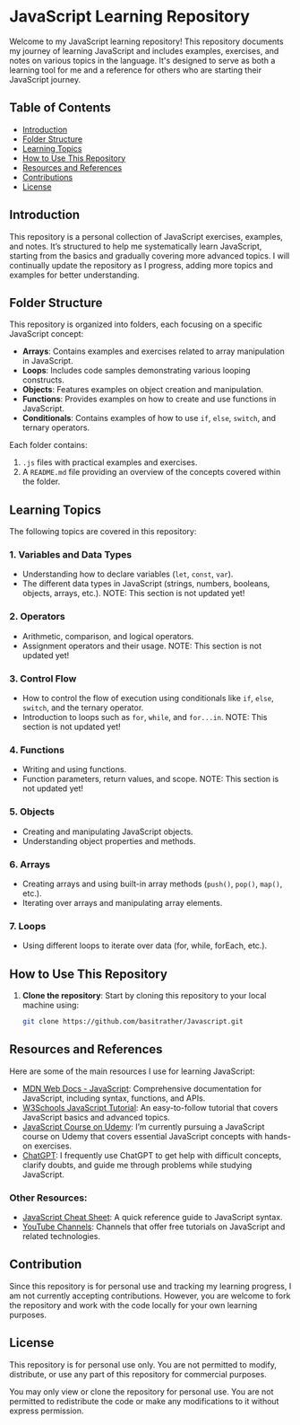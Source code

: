 # JavaScript Learning Repository

Welcome to my JavaScript learning repository! This repository documents my journey of learning JavaScript and includes examples, exercises, and notes on various topics in the language. It's designed to serve as both a learning tool for me and a reference for others who are starting their JavaScript journey.

## Table of Contents
- [Introduction](#introduction)
- [Folder Structure](#folder-structure)
- [Learning Topics](#learning-topics)
- [How to Use This Repository](#how-to-use-this-repository)
- [Resources and References](#resources-and-references)
- [Contributions](#contributions)
- [License](#license)

## Introduction

This repository is a personal collection of JavaScript exercises, examples, and notes. It’s structured to help me systematically learn JavaScript, starting from the basics and gradually covering more advanced topics. I will continually update the repository as I progress, adding more topics and examples for better understanding.

## Folder Structure

This repository is organized into folders, each focusing on a specific JavaScript concept:

- **Arrays**: Contains examples and exercises related to array manipulation in JavaScript.
- **Loops**: Includes code samples demonstrating various looping constructs.
- **Objects**: Features examples on object creation and manipulation.
- **Functions**: Provides examples on how to create and use functions in JavaScript.
- **Conditionals**: Contains examples of how to use `if`, `else`, `switch`, and ternary operators.

Each folder contains:
1. `.js` files with practical examples and exercises.
2. A `README.md` file providing an overview of the concepts covered within the folder.

## Learning Topics

The following topics are covered in this repository:

### 1. **Variables and Data Types**
   - Understanding how to declare variables (`let`, `const`, `var`).
   - The different data types in JavaScript (strings, numbers, booleans, objects, arrays, etc.).
   NOTE: This section is not updated yet!
### 2. **Operators**
   - Arithmetic, comparison, and logical operators.
   - Assignment operators and their usage.
   NOTE: This section is not updated yet!
### 3. **Control Flow**
   - How to control the flow of execution using conditionals like `if`, `else`, `switch`, and the ternary operator.
   - Introduction to loops such as `for`, `while`, and `for...in`.
   NOTE: This section is not updated yet!
### 4. **Functions**
   - Writing and using functions.
   - Function parameters, return values, and scope.
   NOTE: This section is not updated yet!
### 5. **Objects**
   - Creating and manipulating JavaScript objects.
   - Understanding object properties and methods.

### 6. **Arrays**
   - Creating arrays and using built-in array methods (`push()`, `pop()`, `map()`, etc.).
   - Iterating over arrays and manipulating array elements.

### 7. **Loops**
   - Using different loops to iterate over data (for, while, forEach, etc.).

## How to Use This Repository

1. **Clone the repository**: Start by cloning this repository to your local machine using:
   ```bash
   git clone https://github.com/basitrather/Javascript.git
   
## Resources and References

Here are some of the main resources I use for learning JavaScript:

- [MDN Web Docs - JavaScript](https://developer.mozilla.org/en-US/docs/Web/JavaScript): Comprehensive documentation for JavaScript, including syntax, functions, and APIs.
- [W3Schools JavaScript Tutorial](https://www.w3schools.com/js/): An easy-to-follow tutorial that covers JavaScript basics and advanced topics.
- [JavaScript Course on Udemy](https://www.udemy.com/share/101Wfe3@jraYoaWNbHZaRlbu9mpcx3zvE1SjmF8h9KCHTN1SPwSeVA1NBLXCw0X_kumVHaORZQ==/): I’m currently pursuing a JavaScript course on Udemy that covers essential JavaScript concepts with hands-on exercises.
- [ChatGPT](https://chat.openai.com/): I frequently use ChatGPT to get help with difficult concepts, clarify doubts, and guide me through problems while studying JavaScript.

### Other Resources:
- [JavaScript Cheat Sheet](https://www.codecademy.com/articles/cheat-sheet-javascript): A quick reference guide to JavaScript syntax.
- [YouTube Channels](https://www.youtube.com/c/TraversyMedia): Channels that offer free tutorials on JavaScript and related technologies.

## Contribution

Since this repository is for personal use and tracking my learning progress, I am not currently accepting contributions. However, you are welcome to fork the repository and work with the code locally for your own learning purposes.

## License

This repository is for personal use only. You are not permitted to modify, distribute, or use any part of this repository for commercial purposes.

You may only view or clone the repository for personal use. You are not permitted to redistribute the code or make any modifications to it without express permission.



